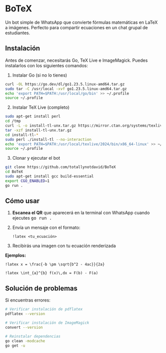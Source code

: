 # BoTeX

Un bot simple de WhatsApp que convierte fórmulas matemáticas en LaTeX a imágenes. Perfecto para compartir ecuaciones en un chat grupal de estudiantes.

## Instalación

Antes de comenzar, necesitarás Go, TeX Live e ImageMagick. Puedes instalarlos con los siguientes comandos:

1. Instalar Go (si no lo tienes)

```bash
curl -OL https://go.dev/dl/go1.23.5.linux-amd64.tar.gz
sudo tar -C /usr/local -xvf go1.23.5.linux-amd64.tar.gz
echo 'export PATH=$PATH:/usr/local/go/bin' >> ~/.profile
source ~/.profile
```

2. Instalar TeX Live (completo)

```bash
sudo apt-get install perl
cd /tmp
curl -L -o install-tl-unx.tar.gz https://mirror.ctan.org/systems/texlive/tlnet/install-tl-unx.tar.gz
tar -xzf install-tl-unx.tar.gz
cd install-tl-*
sudo perl ./install-tl --no-interaction
echo 'export PATH=$PATH:/usr/local/texlive/2024/bin/x86_64-linux' >> ~/.profile
source ~/.profile
```

3. Clonar y ejecutar el bot

```bash
git clone https://github.com/totallynotdavid/BoTeX
cd BoTeX
sudo apt-get install gcc build-essential
export CGO_ENABLED=1
go run .
```

## Cómo usar

1. **Escanea el QR** que aparecerá en la terminal con WhatsApp cuando ejecutes <kbd>go run .</kbd>
2. Envía un mensaje con el formato:

   ```
   !latex <tu_ecuación>
   ```

3. Recibirás una imagen con tu ecuación renderizada

**Ejemplos:**

```
!latex x = \frac{-b \pm \sqrt{b^2 - 4ac}}{2a}
```

```
!latex \int_{a}^{b} f(x)\,dx = F(b) - F(a)
```

## Solución de problemas

Si encuentras errores:

```bash
# Verificar instalación de pdflatex
pdflatex --version

# Verificar instalación de ImageMagick
convert --version

# Reinstalar dependencias
go clean -modcache
go get -u
```
